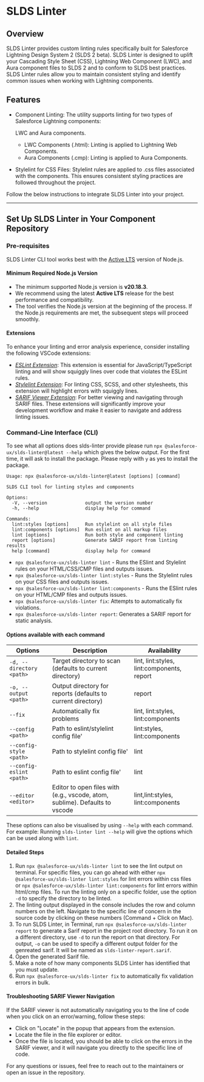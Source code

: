 # SLDS Linter

## Overview

SLDS Linter provides custom linting rules specifically built for Salesforce Lightning Design System 2 (SLDS 2 beta). SLDS Linter is designed to uplift your Cascading Style Sheet (CSS), Lightning Web Component (LWC), and Aura component files to SLDS 2 and to conform to SLDS best practices. SLDS Linter rules allow you to maintain consistent styling and identify common issues when working with Lightning components.

## Features

- Component Linting:
  The utility supports linting for two types of Salesforce Lightning components:

  LWC and Aura components.
  - LWC Components (.html): Linting is applied to Lightning Web Components.
  - Aura Components (.cmp): Linting is applied to Aura Components.

* Stylelint for CSS Files:
  Stylelint rules are applied to .css files associated with the components. This ensures consistent styling practices are followed throughout the project.

Follow the below instructions to integrate SLDS Linter into your project.

---

## Set Up SLDS Linter in Your Component Repository

### Pre-requisites

SLDS Linter CLI tool works best with the [Active LTS](https://nodejs.org/en/about/previous-releases) version of Node.js.  

#### **Minimum Required Node.js Version**  
- The minimum supported Node.js version is **v20.18.3**.  
- We recommend using the latest **Active LTS** release for the best performance and compatibility.  
- The tool verifies the Node.js version at the beginning of the process. If the Node.js requirements are met, the subsequent steps will proceed smoothly.

#### Extensions
To enhance your linting and error analysis experience, consider installing the following VSCode extensions:

- *[ESLint Extension](https://marketplace.visualstudio.com/items?itemName=dbaeumer.vscode-eslint)*: This extension is essential for JavaScript/TypeScript linting and will show squiggly lines over code that violates the ESLint rules.
- *[Stylelint Extension](https://marketplace.visualstudio.com/items?itemName=stylelint.vscode-stylelint)*: For linting CSS, SCSS, and other stylesheets, this extension will highlight errors with squiggly lines.
- *[SARIF Viewer Extension](https://marketplace.visualstudio.com/items?itemName=MS-SarifVSCode.sarif-viewer)*: For better viewing and navigating through SARIF files.
These extensions will significantly improve your development workflow and make it easier to navigate and address linting issues.


### Command-Line Interface (CLI)

To see what all options does slds-linter provide please run `npx @salesforce-ux/slds-linter@latest --help` which gives the below output.
For the first time, it will ask to install the package. Please reply with `y` as yes to install the package.

```
Usage: npx @salesforce-ux/slds-linter@latest [options] [command]

SLDS CLI tool for linting styles and components

Options:
  -V, --version              output the version number
  -h, --help                 display help for command

Commands:
  lint:styles [options]      Run stylelint on all style files
  lint:components [options]  Run eslint on all markup files
  lint [options]             Run both style and component linting
  report [options]           Generate SARIF report from linting results
  help [command]             display help for command
```

- `npx @salesforce-ux/slds-linter lint` - Runs the ESlint and Stylelint rules on your HTML/CSS/CMP files and outputs issues.
- `npx @salesforce-ux/slds-linter lint:styles` - Runs the Stylelint rules on your CSS files and outputs issues.
- `npx @salesforce-ux/slds-linter lint:components` - Runs the ESlint rules on your HTML/CMP files and outputs issues.
- `npx @salesforce-ux/slds-linter fix`: Attempts to automatically fix violations.
- `npx @salesforce-ux/slds-linter report`: Generates a SARIF report for static analysis.

#### Options available with each command

| **Options**              | **Description**                                                              | **Availability**                           |
| ------------------------ | ---------------------------------------------------------------------------- | ------------------------------------------ |
| `-d, --directory <path>` | Target directory to scan (defaults to current directory)                     | lint, lint:styles, lint:components, report |
| `-o, --output <path>`    | Output directory for reports (defaults to current directory)                 | report                                     |
| `--fix`                  | Automatically fix problems                                                   | lint, lint:styles, lint:components         |
| `--config <path>`        | Path to eslint/stylelint config file'         | lint:styles, lint:components               |
| `--config-style <path>`  | Path to stylelint config file'             | lint                                       |
| `--config-eslint <path>` | Path to eslint config file'                    | lint                                       |
| `--editor <editor>`      | Editor to open files with (e.g., vscode, atom, sublime). Defaults to vscode | lint,lint:styles, lint:components          |

These options can also be visualised by using `--help` with each command. For example: Running `slds-linter lint --help` will give the options which can be used along with `lint`.

#### Detailed Steps

1. Run `npx @salesforce-ux/slds-linter lint` to see the lint output on terminal. For specific files, you can go ahead with either `npx @salesforce-ux/slds-linter lint:styles` for lint errors within css files or `npx @salesforce-ux/slds-linter lint:components` for lint errors within html/cmp files. To run the linting only on a specific folder, use the option `-d` to specify the directory to be linted. 
2. The linting output displayed in the console includes the row and column numbers on the left. Navigate to the specific line of concern in the source code by clicking on these numbers (Command + Click on Mac).
3. To run SLDS Linter, in Terminal, run `npx @salesforce-ux/slds-linter report` to generate a Sarif report in the project root directory. To run it on a different directory, use `-d` to run the report on that directory. For output, `-o` can be used to specify a different output folder for the genreated sarif. It will be named as `slds-linter-report.sarif`.
4. Open the generated Sarif file.
5. Make a note of how many components SLDS Linter has identified that you must update.
6. Run `npx @salesforce-ux/slds-linter fix` to automatically fix validation errors in bulk.

#### Troubleshooting SARIF Viewer Navigation
If the SARIF viewer is not automatically navigating you to the line of code when you click on an error/warning, follow these steps:

- Click on "Locate" in the popup that appears from the extension.
- Locate the file in the file explorer or editor.
- Once the file is located, you should be able to click on the errors in the SARIF viewer, and it will navigate you directly to the specific line of code.

For any questions or issues, feel free to reach out to the maintainers or open an issue in the repository.
